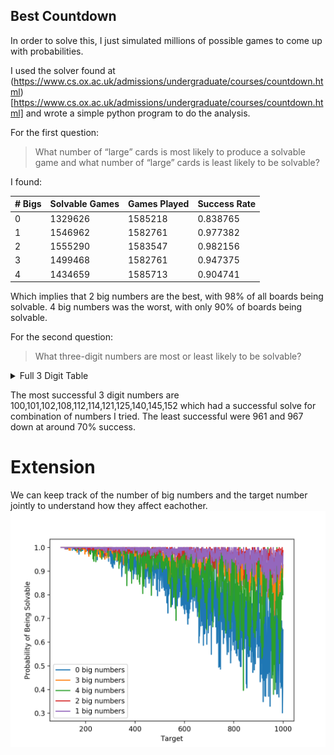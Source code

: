 ## Best Countdown
In order to solve this, I just simulated millions of possible games to come up with probabilities. 

I used the solver found at (https://www.cs.ox.ac.uk/admissions/undergraduate/courses/countdown.html)[https://www.cs.ox.ac.uk/admissions/undergraduate/courses/countdown.html] and wrote a simple python program to do the analysis.

For the first question:
> What number of “large” cards is most likely to produce a solvable game and what number of “large” cards is least likely to be solvable?

I found:

| # Bigs | Solvable Games | Games Played | Success Rate |
|--------|----------|-------------|--------------|
| 0      | 1329626  | 1585218     | 0.838765     |
| 1      | 1546962  | 1582761     | 0.977382     |
| 2      | 1555290  | 1583547     | 0.982156     |
| 3      | 1499468  | 1582761     | 0.947375     |
| 4      | 1434659  | 1585713     | 0.904741     |

Which implies that 2 big numbers are the best, with 98% of all boards being solvable. 4 big numbers was the worst, with only 90% of boards being solvable.

For the second question:

> What three-digit numbers are most or least likely to be solvable?

<details>
  <summary>Full 3 Digit Table</summary>

|    target |   Solvable Games |   Games Played | Success Rate |
| ---------:|----------:|-------------:|----------:|
|       100 |      8572 |         8572 |  1        |
|       101 |      8842 |         8842 |  1        |
|       102 |      8877 |         8877 |  1        |
|       103 |      8777 |         8780 |  0.999658 |
|       104 |      8807 |         8808 |  0.999886 |
|       105 |      8790 |         8791 |  0.999886 |
|       106 |      8832 |         8833 |  0.999887 |
|       107 |      8657 |         8659 |  0.999769 |
|       108 |      8669 |         8669 |  1        |
|       109 |      8731 |         8742 |  0.998742 |
|       110 |      8753 |         8754 |  0.999886 |
|       111 |      8925 |         8926 |  0.999888 |
|       112 |      8815 |         8815 |  1        |
|       113 |      8792 |         8798 |  0.999318 |
|       114 |      8848 |         8848 |  1        |
|       115 |      8755 |         8757 |  0.999772 |
|       116 |      8723 |         8728 |  0.999427 |
|       117 |      8773 |         8777 |  0.999544 |
|       118 |      8687 |         8690 |  0.999655 |
|       119 |      8823 |         8834 |  0.998755 |
|       120 |      8599 |         8600 |  0.999884 |
|       121 |      8857 |         8857 |  1        |
|       122 |      8728 |         8736 |  0.999084 |
|       123 |      8793 |         8800 |  0.999205 |
|       124 |      8842 |         8844 |  0.999774 |
|       125 |      8764 |         8764 |  1        |
|       126 |      8771 |         8772 |  0.999886 |
|       127 |      8827 |         8829 |  0.999773 |
|       128 |      8655 |         8661 |  0.999307 |
|       129 |      8653 |         8654 |  0.999884 |
|       130 |      8717 |         8719 |  0.999771 |
|       131 |      8970 |         8981 |  0.998775 |
|       132 |      8883 |         8895 |  0.998651 |
|       133 |      8520 |         8525 |  0.999413 |
|       134 |      8791 |         8795 |  0.999545 |
|       135 |      8748 |         8753 |  0.999429 |
|       136 |      8828 |         8830 |  0.999773 |
|       137 |      8771 |         8795 |  0.997271 |
|       138 |      8759 |         8762 |  0.999658 |
|       139 |      8736 |         8745 |  0.998971 |
|       140 |      8806 |         8806 |  1        |
|       141 |      8743 |         8761 |  0.997945 |
|       142 |      8855 |         8861 |  0.999323 |
|       143 |      8728 |         8736 |  0.999084 |
|       144 |      8778 |         8779 |  0.999886 |
|       145 |      8776 |         8776 |  1        |
|       146 |      8854 |         8860 |  0.999323 |
|       147 |      8811 |         8817 |  0.999319 |
|       148 |      8865 |         8873 |  0.999098 |
|       149 |      8871 |         8883 |  0.998649 |
|       150 |      8609 |         8611 |  0.999768 |
|       151 |      8734 |         8743 |  0.998971 |
|       152 |      8870 |         8870 |  1        |
|       153 |      8698 |         8702 |  0.99954  |
|       154 |      8839 |         8847 |  0.999096 |
|       155 |      8708 |         8717 |  0.998968 |
|       156 |      8739 |         8742 |  0.999657 |
|       157 |      8720 |         8741 |  0.997598 |
|       158 |      8919 |         8936 |  0.998098 |
|       159 |      8698 |         8711 |  0.998508 |
|       160 |      8790 |         8793 |  0.999659 |
|       161 |      8747 |         8768 |  0.997605 |
|       162 |      8905 |         8914 |  0.99899  |
|       163 |      8815 |         8842 |  0.996946 |
|       164 |      8619 |         8641 |  0.997454 |
|       165 |      8689 |         8711 |  0.997474 |
|       166 |      8681 |         8715 |  0.996099 |
|       167 |      8685 |         8704 |  0.997817 |
|       168 |      8717 |         8728 |  0.99874  |
|       169 |      8768 |         8796 |  0.996817 |
|       170 |      8772 |         8781 |  0.998975 |
|       171 |      8759 |         8774 |  0.99829  |
|       172 |      8811 |         8834 |  0.997396 |
|       173 |      8859 |         8919 |  0.993273 |
|       174 |      8783 |         8789 |  0.999317 |
|       175 |      8845 |         8848 |  0.999661 |
|       176 |      8970 |         8973 |  0.999666 |
|       177 |      8775 |         8786 |  0.998748 |
|       178 |      8898 |         8921 |  0.997422 |
|       179 |      8946 |         8954 |  0.999107 |
|       180 |      8822 |         8832 |  0.998868 |
|       181 |      8828 |         8858 |  0.996613 |
|       182 |      8744 |         8771 |  0.996922 |
|       183 |      8777 |         8811 |  0.996141 |
|       184 |      8817 |         8828 |  0.998754 |
|       185 |      8646 |         8665 |  0.997807 |
|       186 |      9005 |         9022 |  0.998116 |
|       187 |      8720 |         8743 |  0.997369 |
|       188 |      8885 |         8901 |  0.998202 |
|       189 |      8744 |         8755 |  0.998744 |
|       190 |      8705 |         8729 |  0.997251 |
|       191 |      8691 |         8712 |  0.99759  |
|       192 |      8799 |         8802 |  0.999659 |
|       193 |      8749 |         8776 |  0.996923 |
|       194 |      8844 |         8868 |  0.997294 |
|       195 |      8868 |         8885 |  0.998087 |
|       196 |      8650 |         8663 |  0.998499 |
|       197 |      8765 |         8813 |  0.994554 |
|       198 |      8907 |         8919 |  0.998655 |
|       199 |      8631 |         8654 |  0.997342 |
|       200 |      8799 |         8804 |  0.999432 |
|       201 |      8859 |         8881 |  0.997523 |
|       202 |      8705 |         8768 |  0.992815 |
|       203 |      8788 |         8827 |  0.995582 |
|       204 |      8771 |         8778 |  0.999203 |
|       205 |      8745 |         8779 |  0.996127 |
|       206 |      8577 |         8610 |  0.996167 |
|       207 |      8756 |         8779 |  0.99738  |
|       208 |      8823 |         8849 |  0.997062 |
|       209 |      8680 |         8722 |  0.995185 |
|       210 |      8844 |         8857 |  0.998532 |
|       211 |      8754 |         8805 |  0.994208 |
|       212 |      8900 |         8949 |  0.994525 |
|       213 |      8765 |         8848 |  0.990619 |
|       214 |      8715 |         8805 |  0.989779 |
|       215 |      8774 |         8825 |  0.994221 |
|       216 |      8645 |         8654 |  0.99896  |
|       217 |      8805 |         8869 |  0.992784 |
|       218 |      8682 |         8785 |  0.988275 |
|       219 |      8649 |         8681 |  0.996314 |
|       220 |      8757 |         8830 |  0.991733 |
|       221 |      8855 |         8922 |  0.99249  |
|       222 |      8685 |         8718 |  0.996215 |
|       223 |      8661 |         8732 |  0.991869 |
|       224 |      8677 |         8736 |  0.993246 |
|       225 |      8800 |         8805 |  0.999432 |
|       226 |      8480 |         8500 |  0.997647 |
|       227 |      8606 |         8711 |  0.987946 |
|       228 |      8681 |         8700 |  0.997816 |
|       229 |      8696 |         8764 |  0.992241 |
|       230 |      8626 |         8699 |  0.991608 |
|       231 |      8720 |         8762 |  0.995207 |
|       232 |      8712 |         8766 |  0.99384  |
|       233 |      8519 |         8727 |  0.976166 |
|       234 |      8665 |         8699 |  0.996092 |
|       235 |      8772 |         8866 |  0.989398 |
|       236 |      8634 |         8729 |  0.989117 |
|       237 |      8770 |         8873 |  0.988392 |
|       238 |      8739 |         8783 |  0.99499  |
|       239 |      8692 |         8786 |  0.989301 |
|       240 |      8646 |         8673 |  0.996887 |
|       241 |      8649 |         8748 |  0.988683 |
|       242 |      8956 |         9027 |  0.992135 |
|       243 |      8725 |         8782 |  0.993509 |
|       244 |      8796 |         8825 |  0.996714 |
|       245 |      8842 |         8869 |  0.996956 |
|       246 |      8698 |         8719 |  0.997591 |
|       247 |      8787 |         8902 |  0.987082 |
|       248 |      8935 |         8966 |  0.996542 |
|       249 |      8610 |         8642 |  0.996297 |
|       250 |      8675 |         8684 |  0.998964 |
|       251 |      8826 |         8863 |  0.995825 |
|       252 |      8718 |         8730 |  0.998625 |
|       253 |      8801 |         8883 |  0.990769 |
|       254 |      8769 |         8836 |  0.992417 |
|       255 |      8846 |         8891 |  0.994939 |
|       256 |      8875 |         8904 |  0.996743 |
|       257 |      8556 |         8699 |  0.983561 |
|       258 |      8662 |         8720 |  0.993349 |
|       259 |      8771 |         8873 |  0.988504 |
|       260 |      8894 |         8942 |  0.994632 |
|       261 |      8560 |         8658 |  0.988681 |
|       262 |      8628 |         8783 |  0.982352 |
|       263 |      8707 |         8927 |  0.975356 |
|       264 |      8715 |         8758 |  0.99509  |
|       265 |      8803 |         8951 |  0.983466 |
|       266 |      8938 |         9055 |  0.987079 |
|       267 |      8730 |         8868 |  0.984438 |
|       268 |      8702 |         8812 |  0.987517 |
|       269 |      8695 |         8844 |  0.983152 |
|       270 |      8707 |         8746 |  0.995541 |
|       271 |      8632 |         8735 |  0.988208 |
|       272 |      9003 |         9052 |  0.994587 |
|       273 |      8670 |         8739 |  0.992104 |
|       274 |      8695 |         8779 |  0.990432 |
|       275 |      8881 |         8917 |  0.995963 |
|       276 |      8820 |         8835 |  0.998302 |
|       277 |      8506 |         8676 |  0.980406 |
|       278 |      8696 |         8812 |  0.986836 |
|       279 |      8788 |         8831 |  0.995131 |
|       280 |      8748 |         8772 |  0.997264 |
|       281 |      8627 |         8774 |  0.983246 |
|       282 |      8600 |         8685 |  0.990213 |
|       283 |      8704 |         8907 |  0.977209 |
|       284 |      8836 |         8907 |  0.992029 |
|       285 |      8707 |         8801 |  0.989319 |
|       286 |      8785 |         8855 |  0.992095 |
|       287 |      8575 |         8696 |  0.986086 |
|       288 |      8847 |         8875 |  0.996845 |
|       289 |      8608 |         8781 |  0.980298 |
|       290 |      8769 |         8810 |  0.995346 |
|       291 |      8636 |         8783 |  0.983263 |
|       292 |      8695 |         8748 |  0.993941 |
|       293 |      8655 |         8820 |  0.981293 |
|       294 |      8840 |         8853 |  0.998532 |
|       295 |      8721 |         8794 |  0.991699 |
|       296 |      8657 |         8682 |  0.99712  |
|       297 |      8794 |         8847 |  0.994009 |
|       298 |      8663 |         8760 |  0.988927 |
|       299 |      8821 |         8889 |  0.99235  |
|       300 |      8791 |         8802 |  0.99875  |
|       301 |      8504 |         8563 |  0.99311  |
|       302 |      8725 |         8849 |  0.985987 |
|       303 |      8777 |         8903 |  0.985847 |
|       304 |      8792 |         8828 |  0.995922 |
|       305 |      8794 |         8887 |  0.989535 |
|       306 |      8757 |         8777 |  0.997721 |
|       307 |      8720 |         8919 |  0.977688 |
|       308 |      8756 |         8802 |  0.994774 |
|       309 |      8604 |         8724 |  0.986245 |
|       310 |      8696 |         8750 |  0.993829 |
|       311 |      8581 |         8799 |  0.975224 |
|       312 |      8809 |         8853 |  0.99503  |
|       313 |      8760 |         8968 |  0.976806 |
|       314 |      8710 |         8896 |  0.979092 |
|       315 |      8726 |         8807 |  0.990803 |
|       316 |      8681 |         8833 |  0.982792 |
|       317 |      8748 |         8982 |  0.973948 |
|       318 |      8628 |         8790 |  0.98157  |
|       319 |      8480 |         8669 |  0.978198 |
|       320 |      8785 |         8851 |  0.992543 |
|       321 |      8714 |         8866 |  0.982856 |
|       322 |      8789 |         8903 |  0.987195 |
|       323 |      8665 |         8824 |  0.981981 |
|       324 |      8855 |         8872 |  0.998084 |
|       325 |      8740 |         8768 |  0.996807 |
|       326 |      8771 |         8888 |  0.986836 |
|       327 |      8559 |         8720 |  0.981537 |
|       328 |      8805 |         8901 |  0.989215 |
|       329 |      8694 |         8797 |  0.988291 |
|       330 |      8862 |         8961 |  0.988952 |
|       331 |      8527 |         8727 |  0.977083 |
|       332 |      8341 |         8525 |  0.978416 |
|       333 |      8674 |         8843 |  0.980889 |
|       334 |      8589 |         8808 |  0.975136 |
|       335 |      8575 |         8847 |  0.969255 |
|       336 |      8660 |         8710 |  0.994259 |
|       337 |      8580 |         8926 |  0.961237 |
|       338 |      8610 |         8835 |  0.974533 |
|       339 |      8509 |         8771 |  0.970129 |
|       340 |      8647 |         8778 |  0.985076 |
|       341 |      8574 |         8793 |  0.975094 |
|       342 |      8774 |         8848 |  0.991637 |
|       343 |      8765 |         8986 |  0.975406 |
|       344 |      8590 |         8690 |  0.988493 |
|       345 |      8567 |         8723 |  0.982116 |
|       346 |      8640 |         8876 |  0.973411 |
|       347 |      8471 |         8801 |  0.962504 |
|       348 |      8767 |         8826 |  0.993315 |
|       349 |      8635 |         8845 |  0.976258 |
|       350 |      8819 |         8845 |  0.99706  |
|       351 |      8674 |         8787 |  0.98714  |
|       352 |      8584 |         8629 |  0.994785 |
|       353 |      8479 |         8778 |  0.965938 |
|       354 |      8753 |         8838 |  0.990382 |
|       355 |      8725 |         8946 |  0.975296 |
|       356 |      8598 |         8742 |  0.983528 |
|       357 |      8698 |         8817 |  0.986503 |
|       358 |      8871 |         9056 |  0.979572 |
|       359 |      8596 |         8874 |  0.968673 |
|       360 |      8908 |         8958 |  0.994418 |
|       361 |      8351 |         8692 |  0.960769 |
|       362 |      8667 |         8943 |  0.969138 |
|       363 |      8582 |         8803 |  0.974895 |
|       364 |      8828 |         8887 |  0.993361 |
|       365 |      8551 |         8768 |  0.975251 |
|       366 |      8636 |         8802 |  0.981141 |
|       367 |      8176 |         8649 |  0.945312 |
|       368 |      8467 |         8613 |  0.983049 |
|       369 |      8590 |         8686 |  0.988948 |
|       370 |      8515 |         8663 |  0.982916 |
|       371 |      8714 |         8846 |  0.985078 |
|       372 |      8559 |         8641 |  0.99051  |
|       373 |      8558 |         8898 |  0.961789 |
|       374 |      8536 |         8712 |  0.979798 |
|       375 |      8529 |         8630 |  0.988297 |
|       376 |      8671 |         8741 |  0.991992 |
|       377 |      8623 |         8846 |  0.974791 |
|       378 |      8849 |         8901 |  0.994158 |
|       379 |      8373 |         8571 |  0.976899 |
|       380 |      8554 |         8723 |  0.980626 |
|       381 |      8636 |         8952 |  0.964701 |
|       382 |      8473 |         8851 |  0.957293 |
|       383 |      8490 |         8892 |  0.954791 |
|       384 |      8648 |         8692 |  0.994938 |
|       385 |      8610 |         8796 |  0.978854 |
|       386 |      8224 |         8667 |  0.948887 |
|       387 |      8649 |         8838 |  0.978615 |
|       388 |      8488 |         8751 |  0.969946 |
|       389 |      8368 |         8808 |  0.950045 |
|       390 |      8473 |         8582 |  0.987299 |
|       391 |      8421 |         8805 |  0.956388 |
|       392 |      8732 |         8813 |  0.990809 |
|       393 |      8588 |         8865 |  0.968754 |
|       394 |      8573 |         8893 |  0.964017 |
|       395 |      8657 |         8844 |  0.978856 |
|       396 |      8653 |         8685 |  0.996315 |
|       397 |      8725 |         8944 |  0.975514 |
|       398 |      8566 |         8791 |  0.974406 |
|       399 |      8624 |         8698 |  0.991492 |
|       400 |      8750 |         8773 |  0.997378 |
|       401 |      8540 |         8805 |  0.969903 |
|       402 |      8759 |         8884 |  0.98593  |
|       403 |      8447 |         8710 |  0.969805 |
|       404 |      8821 |         8976 |  0.982732 |
|       405 |      8700 |         8828 |  0.985501 |
|       406 |      8519 |         8636 |  0.986452 |
|       407 |      8448 |         8760 |  0.964384 |
|       408 |      8702 |         8772 |  0.99202  |
|       409 |      8210 |         8725 |  0.940974 |
|       410 |      8752 |         8889 |  0.984588 |
|       411 |      8272 |         8671 |  0.953985 |
|       412 |      8391 |         8673 |  0.967485 |
|       413 |      8567 |         8940 |  0.958277 |
|       414 |      8656 |         8944 |  0.9678   |
|       415 |      8347 |         8701 |  0.959315 |
|       416 |      8538 |         8744 |  0.976441 |
|       417 |      8355 |         8862 |  0.942789 |
|       418 |      8360 |         8760 |  0.954338 |
|       419 |      8255 |         8776 |  0.940634 |
|       420 |      8580 |         8662 |  0.990533 |
|       421 |      8403 |         8761 |  0.959137 |
|       422 |      8272 |         8782 |  0.941927 |
|       423 |      8555 |         8746 |  0.978161 |
|       424 |      8555 |         8651 |  0.988903 |
|       425 |      8581 |         8744 |  0.981359 |
|       426 |      8660 |         8800 |  0.984091 |
|       427 |      8445 |         8772 |  0.962722 |
|       428 |      8305 |         8752 |  0.948926 |
|       429 |      8464 |         8746 |  0.967757 |
|       430 |      8274 |         8588 |  0.963437 |
|       431 |      8025 |         8667 |  0.925926 |
|       432 |      8821 |         8875 |  0.993915 |
|       433 |      8019 |         8665 |  0.925447 |
|       434 |      8300 |         8714 |  0.95249  |
|       435 |      8478 |         8785 |  0.965054 |
|       436 |      8298 |         8779 |  0.94521  |
|       437 |      8175 |         8625 |  0.947826 |
|       438 |      8524 |         8746 |  0.974617 |
|       439 |      8455 |         8903 |  0.94968  |
|       440 |      8589 |         8731 |  0.983736 |
|       441 |      8514 |         8747 |  0.973362 |
|       442 |      8477 |         8770 |  0.966591 |
|       443 |      8400 |         8887 |  0.945201 |
|       444 |      8735 |         8868 |  0.985002 |
|       445 |      8453 |         8814 |  0.959042 |
|       446 |      8501 |         8807 |  0.965255 |
|       447 |      8551 |         8861 |  0.965015 |
|       448 |      8825 |         8901 |  0.991462 |
|       449 |      8212 |         8620 |  0.952668 |
|       450 |      8756 |         8788 |  0.996359 |
|       451 |      8488 |         8841 |  0.960072 |
|       452 |      8261 |         8573 |  0.963607 |
|       453 |      8434 |         8810 |  0.957321 |
|       454 |      8442 |         8769 |  0.96271  |
|       455 |      8677 |         8907 |  0.974178 |
|       456 |      8649 |         8712 |  0.992769 |
|       457 |      8101 |         8735 |  0.927418 |
|       458 |      8255 |         8699 |  0.94896  |
|       459 |      8460 |         8713 |  0.970963 |
|       460 |      8639 |         8850 |  0.976158 |
|       461 |      8194 |         8808 |  0.930291 |
|       462 |      8721 |         8835 |  0.987097 |
|       463 |      8223 |         8835 |  0.93073  |
|       464 |      8425 |         8821 |  0.955107 |
|       465 |      8483 |         8838 |  0.959833 |
|       466 |      7965 |         8725 |  0.912894 |
|       467 |      8373 |         8934 |  0.937206 |
|       468 |      8602 |         8688 |  0.990101 |
|       469 |      8243 |         8647 |  0.953279 |
|       470 |      8406 |         8719 |  0.964101 |
|       471 |      8439 |         8906 |  0.947563 |
|       472 |      8431 |         8768 |  0.961565 |
|       473 |      8367 |         8793 |  0.951552 |
|       474 |      8457 |         8714 |  0.970507 |
|       475 |      8663 |         8876 |  0.976003 |
|       476 |      8683 |         8791 |  0.987715 |
|       477 |      8480 |         8770 |  0.966933 |
|       478 |      8321 |         8864 |  0.938741 |
|       479 |      8361 |         8749 |  0.955652 |
|       480 |      8669 |         8779 |  0.98747  |
|       481 |      8417 |         8857 |  0.950322 |
|       482 |      8498 |         8946 |  0.949922 |
|       483 |      8545 |         8826 |  0.968162 |
|       484 |      8324 |         8647 |  0.962646 |
|       485 |      8394 |         8767 |  0.957454 |
|       486 |      8719 |         8949 |  0.974299 |
|       487 |      8221 |         8785 |  0.9358   |
|       488 |      8385 |         8667 |  0.967463 |
|       489 |      8234 |         8731 |  0.943076 |
|       490 |      8635 |         8771 |  0.984494 |
|       491 |      8134 |         8654 |  0.939912 |
|       492 |      8704 |         8798 |  0.989316 |
|       493 |      8292 |         8844 |  0.937585 |
|       494 |      8635 |         8923 |  0.967724 |
|       495 |      8443 |         8698 |  0.970683 |
|       496 |      8734 |         8866 |  0.985112 |
|       497 |      8565 |         8818 |  0.971309 |
|       498 |      8675 |         8842 |  0.981113 |
|       499 |      8359 |         8797 |  0.95021  |
|       500 |      8815 |         8882 |  0.992457 |
|       501 |      8478 |         8748 |  0.969136 |
|       502 |      8379 |         8731 |  0.959684 |
|       503 |      8416 |         8777 |  0.95887  |
|       504 |      8769 |         8802 |  0.996251 |
|       505 |      8295 |         8669 |  0.956858 |
|       506 |      8511 |         8758 |  0.971797 |
|       507 |      8355 |         8776 |  0.952028 |
|       508 |      8434 |         8786 |  0.959936 |
|       509 |      8190 |         8787 |  0.932059 |
|       510 |      8680 |         8851 |  0.98068  |
|       511 |      8366 |         8818 |  0.948741 |
|       512 |      8575 |         8879 |  0.965762 |
|       513 |      8348 |         8752 |  0.953839 |
|       514 |      8293 |         8884 |  0.933476 |
|       515 |      8438 |         8923 |  0.945646 |
|       516 |      8477 |         8795 |  0.963843 |
|       517 |      8325 |         8887 |  0.936762 |
|       518 |      8565 |         8970 |  0.954849 |
|       519 |      8237 |         8746 |  0.941802 |
|       520 |      8591 |         8816 |  0.974478 |
|       521 |      8262 |         8871 |  0.931349 |
|       522 |      8725 |         8991 |  0.970415 |
|       523 |      8311 |         8870 |  0.936979 |
|       524 |      8346 |         8775 |  0.951111 |
|       525 |      8595 |         8775 |  0.979487 |
|       526 |      8278 |         8835 |  0.936955 |
|       527 |      8117 |         8669 |  0.936325 |
|       528 |      8502 |         8607 |  0.987801 |
|       529 |      8330 |         8873 |  0.938803 |
|       530 |      8571 |         8985 |  0.953923 |
|       531 |      8378 |         8840 |  0.947738 |
|       532 |      8500 |         8831 |  0.962518 |
|       533 |      7868 |         8642 |  0.910437 |
|       534 |      8376 |         8925 |  0.938487 |
|       535 |      8157 |         8861 |  0.920551 |
|       536 |      8337 |         8837 |  0.94342  |
|       537 |      7943 |         8576 |  0.926189 |
|       538 |      8058 |         8852 |  0.910303 |
|       539 |      8510 |         8838 |  0.962888 |
|       540 |      8255 |         8550 |  0.965497 |
|       541 |      7892 |         8835 |  0.893265 |
|       542 |      8005 |         8830 |  0.906569 |
|       543 |      7917 |         8792 |  0.900478 |
|       544 |      8390 |         8752 |  0.958638 |
|       545 |      7963 |         8818 |  0.903039 |
|       546 |      8808 |         8972 |  0.981721 |
|       547 |      8110 |         8813 |  0.920231 |
|       548 |      8332 |         8869 |  0.939452 |
|       549 |      8442 |         8890 |  0.949606 |
|       550 |      8772 |         8871 |  0.98884  |
|       551 |      8215 |         8926 |  0.920345 |
|       552 |      8795 |         8944 |  0.983341 |
|       553 |      8435 |         8951 |  0.942353 |
|       554 |      8070 |         8862 |  0.91063  |
|       555 |      8241 |         8906 |  0.925331 |
|       556 |      8151 |         8859 |  0.920081 |
|       557 |      7730 |         8782 |  0.88021  |
|       558 |      8464 |         8810 |  0.960726 |
|       559 |      7933 |         8678 |  0.914151 |
|       560 |      8443 |         8732 |  0.966903 |
|       561 |      8359 |         8882 |  0.941117 |
|       562 |      7957 |         8751 |  0.909268 |
|       563 |      7761 |         8946 |  0.867539 |
|       564 |      8410 |         8773 |  0.958623 |
|       565 |      7954 |         8739 |  0.910173 |
|       566 |      7904 |         8882 |  0.88989  |
|       567 |      8264 |         8694 |  0.950541 |
|       568 |      8318 |         8769 |  0.948569 |
|       569 |      7974 |         8830 |  0.903058 |
|       570 |      8347 |         8703 |  0.959095 |
|       571 |      7990 |         8741 |  0.914083 |
|       572 |      8296 |         8744 |  0.948765 |
|       573 |      8245 |         8898 |  0.926613 |
|       574 |      8456 |         8697 |  0.972289 |
|       575 |      8541 |         8805 |  0.970017 |
|       576 |      8776 |         8856 |  0.990967 |
|       577 |      8176 |         8868 |  0.921967 |
|       578 |      8103 |         8865 |  0.914044 |
|       579 |      8181 |         8772 |  0.932627 |
|       580 |      8606 |         9022 |  0.95389  |
|       581 |      8261 |         8841 |  0.934397 |
|       582 |      8212 |         8772 |  0.936161 |
|       583 |      8030 |         8852 |  0.90714  |
|       584 |      8324 |         8689 |  0.957993 |
|       585 |      8461 |         8882 |  0.952601 |
|       586 |      7818 |         8666 |  0.902146 |
|       587 |      7819 |         8845 |  0.884002 |
|       588 |      8799 |         9023 |  0.975175 |
|       589 |      7846 |         8802 |  0.891388 |
|       590 |      8499 |         8874 |  0.957742 |
|       591 |      8236 |         8938 |  0.921459 |
|       592 |      8244 |         8680 |  0.94977  |
|       593 |      8062 |         8899 |  0.905944 |
|       594 |      8681 |         8886 |  0.97693  |
|       595 |      8320 |         8672 |  0.95941  |
|       596 |      8449 |         8882 |  0.95125  |
|       597 |      8219 |         8866 |  0.927025 |
|       598 |      8449 |         8834 |  0.956418 |
|       599 |      8178 |         8851 |  0.923963 |
|       600 |      8792 |         8819 |  0.996938 |
|       601 |      8044 |         8774 |  0.9168   |
|       602 |      8304 |         8615 |  0.9639   |
|       603 |      8426 |         8831 |  0.954139 |
|       604 |      8342 |         8851 |  0.942492 |
|       605 |      8314 |         8782 |  0.946709 |
|       606 |      8521 |         8976 |  0.949309 |
|       607 |      8006 |         8963 |  0.893228 |
|       608 |      8511 |         8950 |  0.95095  |
|       609 |      8379 |         8989 |  0.932139 |
|       610 |      8149 |         8664 |  0.940559 |
|       611 |      7985 |         8829 |  0.904406 |
|       612 |      8563 |         8750 |  0.978629 |
|       613 |      7745 |         8715 |  0.888698 |
|       614 |      7879 |         8913 |  0.88399  |
|       615 |      8245 |         8714 |  0.946179 |
|       616 |      8561 |         8863 |  0.965926 |
|       617 |      7819 |         8955 |  0.873143 |
|       618 |      8164 |         8737 |  0.934417 |
|       619 |      7734 |         8722 |  0.886723 |
|       620 |      8143 |         8644 |  0.942041 |
|       621 |      8287 |         8738 |  0.948386 |
|       622 |      7739 |         8549 |  0.905252 |
|       623 |      8293 |         8912 |  0.930543 |
|       624 |      8648 |         8745 |  0.988908 |
|       625 |      8462 |         8820 |  0.95941  |
|       626 |      8261 |         8846 |  0.933868 |
|       627 |      8082 |         8698 |  0.929179 |
|       628 |      8049 |         8601 |  0.935821 |
|       629 |      8333 |         8916 |  0.934612 |
|       630 |      8605 |         8810 |  0.976731 |
|       631 |      7665 |         8580 |  0.893357 |
|       632 |      8251 |         8747 |  0.943295 |
|       633 |      7947 |         8895 |  0.893423 |
|       634 |      7654 |         8650 |  0.884855 |
|       635 |      8153 |         8923 |  0.913706 |
|       636 |      8361 |         8938 |  0.935444 |
|       637 |      8034 |         8669 |  0.92675  |
|       638 |      7928 |         8750 |  0.906057 |
|       639 |      7928 |         8597 |  0.922182 |
|       640 |      8230 |         8737 |  0.941971 |
|       641 |      7684 |         8816 |  0.871597 |
|       642 |      8239 |         8965 |  0.919018 |
|       643 |      7531 |         8767 |  0.859017 |
|       644 |      8477 |         8981 |  0.943882 |
|       645 |      8033 |         8840 |  0.90871  |
|       646 |      7988 |         8775 |  0.910313 |
|       647 |      7797 |         8718 |  0.894357 |
|       648 |      8662 |         8762 |  0.988587 |
|       649 |      8116 |         8918 |  0.91007  |
|       650 |      8702 |         8868 |  0.981281 |
|       651 |      8383 |         9013 |  0.930101 |
|       652 |      8073 |         8709 |  0.926972 |
|       653 |      7769 |         8836 |  0.879244 |
|       654 |      7999 |         8656 |  0.924099 |
|       655 |      7744 |         8885 |  0.871581 |
|       656 |      8274 |         8786 |  0.941725 |
|       657 |      8169 |         8878 |  0.92014  |
|       658 |      8151 |         8679 |  0.939163 |
|       659 |      7219 |         8680 |  0.831682 |
|       660 |      8401 |         8826 |  0.951847 |
|       661 |      7337 |         8824 |  0.831482 |
|       662 |      7508 |         8808 |  0.852407 |
|       663 |      7925 |         8791 |  0.90149  |
|       664 |      7955 |         8724 |  0.911852 |
|       665 |      7979 |         8708 |  0.916284 |
|       666 |      8253 |         8833 |  0.934337 |
|       667 |      7565 |         8795 |  0.860148 |
|       668 |      7746 |         8720 |  0.888303 |
|       669 |      7608 |         8639 |  0.880657 |
|       670 |      8215 |         8769 |  0.936823 |
|       671 |      7982 |         8718 |  0.915577 |
|       672 |      8499 |         8686 |  0.978471 |
|       673 |      7961 |         8822 |  0.902403 |
|       674 |      7987 |         8831 |  0.904428 |
|       675 |      8563 |         8812 |  0.971743 |
|       676 |      8182 |         8679 |  0.942735 |
|       677 |      7753 |         8721 |  0.889004 |
|       678 |      7872 |         8728 |  0.901925 |
|       679 |      8152 |         8811 |  0.925207 |
|       680 |      8462 |         8852 |  0.955942 |
|       681 |      7688 |         8785 |  0.875128 |
|       682 |      7772 |         8717 |  0.891591 |
|       683 |      7286 |         8838 |  0.824395 |
|       684 |      8312 |         8858 |  0.938361 |
|       685 |      7663 |         8747 |  0.876072 |
|       686 |      8102 |         8756 |  0.925308 |
|       687 |      7537 |         8786 |  0.857842 |
|       688 |      8088 |         8769 |  0.92234  |
|       689 |      7544 |         8963 |  0.841682 |
|       690 |      8345 |         8776 |  0.950889 |
|       691 |      7114 |         8814 |  0.807125 |
|       692 |      7962 |         8838 |  0.900883 |
|       693 |      8580 |         8972 |  0.956309 |
|       694 |      7953 |         8820 |  0.901701 |
|       695 |      7696 |         8809 |  0.873652 |
|       696 |      8516 |         8863 |  0.960848 |
|       697 |      7777 |         8588 |  0.905566 |
|       698 |      8069 |         8847 |  0.912061 |
|       699 |      8174 |         8912 |  0.91719  |
|       700 |      8790 |         8906 |  0.986975 |
|       701 |      7956 |         8889 |  0.895039 |
|       702 |      8539 |         8763 |  0.974438 |
|       703 |      7838 |         8723 |  0.898544 |
|       704 |      8562 |         8909 |  0.961051 |
|       705 |      8237 |         8895 |  0.926026 |
|       706 |      7804 |         8830 |  0.883805 |
|       707 |      7730 |         8728 |  0.885655 |
|       708 |      8339 |         8913 |  0.9356   |
|       709 |      7486 |         8812 |  0.849523 |
|       710 |      8026 |         8767 |  0.915478 |
|       711 |      7707 |         8715 |  0.884337 |
|       712 |      7991 |         8809 |  0.90714  |
|       713 |      7385 |         8857 |  0.833804 |
|       714 |      8418 |         8823 |  0.954097 |
|       715 |      7752 |         8868 |  0.874154 |
|       716 |      7738 |         8706 |  0.888812 |
|       717 |      7433 |         8839 |  0.840932 |
|       718 |      7596 |         8752 |  0.867916 |
|       719 |      7893 |         8907 |  0.886157 |
|       720 |      8509 |         8686 |  0.979622 |
|       721 |      8141 |         8712 |  0.934458 |
|       722 |      7987 |         8901 |  0.897315 |
|       723 |      7977 |         8824 |  0.904012 |
|       724 |      8113 |         8796 |  0.922351 |
|       725 |      8173 |         8709 |  0.938454 |
|       726 |      8413 |         8701 |  0.9669   |
|       727 |      7944 |         8892 |  0.893387 |
|       728 |      8635 |         8931 |  0.966857 |
|       729 |      8267 |         8796 |  0.939859 |
|       730 |      8486 |         9003 |  0.942575 |
|       731 |      7455 |         8673 |  0.859564 |
|       732 |      8029 |         8809 |  0.911454 |
|       733 |      7268 |         8769 |  0.828829 |
|       734 |      7504 |         8775 |  0.855157 |
|       735 |      8188 |         8802 |  0.930243 |
|       736 |      7957 |         8704 |  0.914177 |
|       737 |      7405 |         8841 |  0.837575 |
|       738 |      7953 |         8710 |  0.913088 |
|       739 |      7013 |         8837 |  0.793595 |
|       740 |      8009 |         8738 |  0.916571 |
|       741 |      7702 |         8687 |  0.886612 |
|       742 |      8041 |         8783 |  0.915519 |
|       743 |      7130 |         8851 |  0.805559 |
|       744 |      8488 |         8824 |  0.961922 |
|       745 |      7634 |         8806 |  0.866909 |
|       746 |      7757 |         8815 |  0.879977 |
|       747 |      8102 |         8819 |  0.918698 |
|       748 |      8376 |         8953 |  0.935552 |
|       749 |      8076 |         8866 |  0.910896 |
|       750 |      8561 |         8763 |  0.976949 |
|       751 |      7719 |         8749 |  0.882272 |
|       752 |      8255 |         8701 |  0.948742 |
|       753 |      7757 |         8735 |  0.888037 |
|       754 |      7978 |         8690 |  0.918067 |
|       755 |      7719 |         8642 |  0.893196 |
|       756 |      8691 |         8872 |  0.979599 |
|       757 |      7526 |         8706 |  0.864461 |
|       758 |      7492 |         8676 |  0.863532 |
|       759 |      7750 |         8808 |  0.879882 |
|       760 |      8266 |         8777 |  0.94178  |
|       761 |      7262 |         8825 |  0.82289  |
|       762 |      7963 |         8905 |  0.894217 |
|       763 |      7508 |         8817 |  0.851537 |
|       764 |      7645 |         8816 |  0.867173 |
|       765 |      7947 |         8625 |  0.921391 |
|       766 |      7469 |         8837 |  0.845196 |
|       767 |      7204 |         8792 |  0.819381 |
|       768 |      8308 |         8752 |  0.949269 |
|       769 |      7224 |         8871 |  0.814339 |
|       770 |      8341 |         8736 |  0.954785 |
|       771 |      7509 |         8752 |  0.857975 |
|       772 |      7533 |         8821 |  0.853985 |
|       773 |      7407 |         8807 |  0.841036 |
|       774 |      8245 |         8689 |  0.948901 |
|       775 |      8185 |         8807 |  0.929374 |
|       776 |      8058 |         8770 |  0.918814 |
|       777 |      7812 |         8824 |  0.885313 |
|       778 |      7202 |         8862 |  0.812683 |
|       779 |      7290 |         8848 |  0.823915 |
|       780 |      8314 |         8743 |  0.950932 |
|       781 |      7482 |         8720 |  0.858028 |
|       782 |      7510 |         8764 |  0.856915 |
|       783 |      7584 |         8728 |  0.868928 |
|       784 |      8061 |         8653 |  0.931584 |
|       785 |      7220 |         8868 |  0.814163 |
|       786 |      7473 |         8728 |  0.85621  |
|       787 |      6726 |         8858 |  0.759314 |
|       788 |      7534 |         8981 |  0.838882 |
|       789 |      7258 |         8775 |  0.827123 |
|       790 |      7978 |         8791 |  0.907519 |
|       791 |      7523 |         8868 |  0.848331 |
|       792 |      8568 |         8886 |  0.964213 |
|       793 |      7570 |         8920 |  0.848655 |
|       794 |      7596 |         8915 |  0.852047 |
|       795 |      8033 |         8936 |  0.898948 |
|       796 |      7787 |         8898 |  0.87514  |
|       797 |      7597 |         8804 |  0.862903 |
|       798 |      8393 |         8883 |  0.944838 |
|       799 |      7659 |         8796 |  0.870737 |
|       800 |      8777 |         8900 |  0.98618  |
|       801 |      8135 |         8921 |  0.911893 |
|       802 |      7630 |         8713 |  0.875703 |
|       803 |      8084 |         8967 |  0.901528 |
|       804 |      8109 |         8856 |  0.91565  |
|       805 |      7622 |         8720 |  0.874083 |
|       806 |      7669 |         8815 |  0.869994 |
|       807 |      7251 |         8772 |  0.826607 |
|       808 |      7999 |         8833 |  0.905581 |
|       809 |      6845 |         8733 |  0.783809 |
|       810 |      8330 |         8661 |  0.961783 |
|       811 |      6805 |         8883 |  0.76607  |
|       812 |      8016 |         8899 |  0.900775 |
|       813 |      6912 |         8767 |  0.788411 |
|       814 |      7429 |         8707 |  0.853222 |
|       815 |      7092 |         8726 |  0.812744 |
|       816 |      8253 |         8746 |  0.943631 |
|       817 |      6923 |         8935 |  0.774818 |
|       818 |      6972 |         8814 |  0.791014 |
|       819 |      7760 |         8650 |  0.89711  |
|       820 |      7879 |         8904 |  0.884883 |
|       821 |      6938 |         8747 |  0.793186 |
|       822 |      7082 |         8681 |  0.815805 |
|       823 |      7187 |         8908 |  0.806803 |
|       824 |      7861 |         8723 |  0.901181 |
|       825 |      8356 |         8837 |  0.94557  |
|       826 |      7758 |         8655 |  0.89636  |
|       827 |      6948 |         8594 |  0.808471 |
|       828 |      8108 |         8792 |  0.922202 |
|       829 |      6958 |         8896 |  0.782149 |
|       830 |      7648 |         8844 |  0.864767 |
|       831 |      7103 |         8746 |  0.812143 |
|       832 |      8139 |         8947 |  0.90969  |
|       833 |      7635 |         8801 |  0.867515 |
|       834 |      7764 |         8878 |  0.874521 |
|       835 |      6996 |         8720 |  0.802294 |
|       836 |      7718 |         8953 |  0.862057 |
|       837 |      7640 |         8877 |  0.860651 |
|       838 |      7165 |         8908 |  0.804333 |
|       839 |      6613 |         8785 |  0.75276  |
|       840 |      8414 |         8811 |  0.954943 |
|       841 |      6925 |         8809 |  0.786128 |
|       842 |      7246 |         8817 |  0.821821 |
|       843 |      7307 |         8925 |  0.818711 |
|       844 |      7329 |         8893 |  0.824131 |
|       845 |      7277 |         8740 |  0.832609 |
|       846 |      8139 |         8859 |  0.918727 |
|       847 |      7850 |         8809 |  0.891134 |
|       848 |      8116 |         8904 |  0.9115   |
|       849 |      7409 |         8854 |  0.836797 |
|       850 |      8480 |         8842 |  0.959059 |
|       851 |      7153 |         8881 |  0.805427 |
|       852 |      7956 |         8644 |  0.920407 |
|       853 |      6868 |         8726 |  0.787073 |
|       854 |      7543 |         8753 |  0.861762 |
|       855 |      8119 |         8981 |  0.90402  |
|       856 |      7625 |         8923 |  0.854533 |
|       857 |      6533 |         8849 |  0.738276 |
|       858 |      7998 |         8863 |  0.902403 |
|       859 |      6930 |         8680 |  0.798387 |
|       860 |      7518 |         8793 |  0.854998 |
|       861 |      7271 |         8869 |  0.819822 |
|       862 |      6537 |         8909 |  0.733752 |
|       863 |      6509 |         8867 |  0.73407  |
|       864 |      8314 |         8891 |  0.935103 |
|       865 |      7020 |         8737 |  0.803479 |
|       866 |      6659 |         8664 |  0.768583 |
|       867 |      7363 |         8913 |  0.826097 |
|       868 |      7598 |         8808 |  0.862625 |
|       869 |      7011 |         8727 |  0.803369 |
|       870 |      8110 |         8869 |  0.914421 |
|       871 |      7396 |         8957 |  0.825723 |
|       872 |      7693 |         8976 |  0.857063 |
|       873 |      7756 |         8782 |  0.88317  |
|       874 |      7549 |         8674 |  0.870302 |
|       875 |      8177 |         8771 |  0.932277 |
|       876 |      8153 |         8791 |  0.927426 |
|       877 |      7208 |         8776 |  0.821331 |
|       878 |      6804 |         8734 |  0.779025 |
|       879 |      7401 |         8911 |  0.830547 |
|       880 |      8119 |         8853 |  0.91709  |
|       881 |      6897 |         8775 |  0.785983 |
|       882 |      8468 |         8913 |  0.950073 |
|       883 |      7075 |         8869 |  0.797722 |
|       884 |      7575 |         8854 |  0.855546 |
|       885 |      7659 |         8796 |  0.870737 |
|       886 |      6703 |         8751 |  0.76597  |
|       887 |      6779 |         9040 |  0.749889 |
|       888 |      7901 |         8755 |  0.902456 |
|       889 |      6892 |         8614 |  0.800093 |
|       890 |      7805 |         8871 |  0.879833 |
|       891 |      7742 |         8824 |  0.87738  |
|       892 |      7296 |         8756 |  0.833257 |
|       893 |      7155 |         8803 |  0.812791 |
|       894 |      7567 |         8713 |  0.868472 |
|       895 |      7368 |         8678 |  0.849044 |
|       896 |      8463 |         8913 |  0.949512 |
|       897 |      7900 |         8811 |  0.896607 |
|       898 |      7693 |         8913 |  0.863121 |
|       899 |      7717 |         8771 |  0.879831 |
|       900 |      8621 |         8716 |  0.989101 |
|       901 |      7777 |         8886 |  0.875197 |
|       902 |      8026 |         8906 |  0.90119  |
|       903 |      7847 |         8677 |  0.904345 |
|       904 |      7911 |         8773 |  0.901744 |
|       905 |      7431 |         8890 |  0.835883 |
|       906 |      7651 |         8769 |  0.872505 |
|       907 |      6913 |         8832 |  0.782722 |
|       908 |      7206 |         8769 |  0.821758 |
|       909 |      7394 |         8768 |  0.843294 |
|       910 |      7952 |         8831 |  0.900464 |
|       911 |      6504 |         8875 |  0.732845 |
|       912 |      8039 |         8747 |  0.919058 |
|       913 |      6572 |         8720 |  0.75367  |
|       914 |      6418 |         8798 |  0.729484 |
|       915 |      7123 |         8629 |  0.825472 |
|       916 |      6754 |         8795 |  0.767936 |
|       917 |      6884 |         8672 |  0.793819 |
|       918 |      8114 |         8761 |  0.92615  |
|       919 |      6510 |         8816 |  0.73843  |
|       920 |      8140 |         8915 |  0.913068 |
|       921 |      6848 |         8649 |  0.791768 |
|       922 |      6685 |         8778 |  0.761563 |
|       923 |      7333 |         8867 |  0.826999 |
|       924 |      8608 |         9093 |  0.946662 |
|       925 |      7854 |         8728 |  0.899863 |
|       926 |      6810 |         8797 |  0.774128 |
|       927 |      7672 |         8774 |  0.874402 |
|       928 |      7571 |         8842 |  0.856254 |
|       929 |      6912 |         8844 |  0.781547 |
|       930 |      7934 |         8754 |  0.906329 |
|       931 |      7295 |         8625 |  0.845797 |
|       932 |      7087 |         8862 |  0.799707 |
|       933 |      7018 |         8875 |  0.790761 |
|       934 |      7047 |         8843 |  0.796902 |
|       935 |      7524 |         8746 |  0.860279 |
|       936 |      8674 |         8963 |  0.967756 |
|       937 |      6889 |         8732 |  0.788937 |
|       938 |      7565 |         8618 |  0.877814 |
|       939 |      7242 |         8893 |  0.814348 |
|       940 |      8039 |         8914 |  0.90184  |
|       941 |      6861 |         8930 |  0.768309 |
|       942 |      7611 |         8823 |  0.862632 |
|       943 |      6879 |         8919 |  0.771275 |
|       944 |      7611 |         8799 |  0.864985 |
|       945 |      7981 |         8886 |  0.898154 |
|       946 |      7317 |         8805 |  0.831005 |
|       947 |      6717 |         8786 |  0.764512 |
|       948 |      7812 |         8712 |  0.896694 |
|       949 |      7318 |         8827 |  0.829047 |
|       950 |      8362 |         8840 |  0.945928 |
|       951 |      6844 |         8732 |  0.783784 |
|       952 |      8074 |         8789 |  0.918648 |
|       953 |      6793 |         8818 |  0.770356 |
|       954 |      7883 |         8785 |  0.897325 |
|       955 |      6586 |         8801 |  0.748324 |
|       956 |      6723 |         8803 |  0.763717 |
|       957 |      7093 |         8706 |  0.814725 |
|       958 |      6849 |         8747 |  0.783011 |
|       959 |      6671 |         8719 |  0.765111 |
|       960 |      8282 |         8905 |  0.930039 |
|       961 |      6152 |         8747 |  0.703327 |
|       962 |      7015 |         8757 |  0.801073 |
|       963 |      7079 |         8749 |  0.809121 |
|       964 |      6717 |         8765 |  0.766343 |
|       965 |      6596 |         8682 |  0.759733 |
|       966 |      7669 |         8875 |  0.864113 |
|       967 |      6255 |         8891 |  0.70352  |
|       968 |      7631 |         8829 |  0.864311 |
|       969 |      7112 |         8877 |  0.801172 |
|       970 |      7756 |         8969 |  0.864756 |
|       971 |      6648 |         8796 |  0.755798 |
|       972 |      8071 |         8839 |  0.913112 |
|       973 |      7247 |         8738 |  0.829366 |
|       974 |      7118 |         8975 |  0.793092 |
|       975 |      8162 |         8721 |  0.935902 |
|       976 |      7740 |         8869 |  0.872703 |
|       977 |      6650 |         8698 |  0.764544 |
|       978 |      7095 |         8933 |  0.794246 |
|       979 |      6909 |         8829 |  0.782535 |
|       980 |      8004 |         8762 |  0.91349  |
|       981 |      7184 |         8910 |  0.806285 |
|       982 |      6416 |         8555 |  0.749971 |
|       983 |      6458 |         8892 |  0.726271 |
|       984 |      8014 |         8952 |  0.895219 |
|       985 |      6540 |         8724 |  0.749656 |
|       986 |      6888 |         8748 |  0.78738  |
|       987 |      7287 |         8876 |  0.820978 |
|       988 |      7504 |         8761 |  0.856523 |
|       989 |      6396 |         8806 |  0.726323 |
|       990 |      8001 |         8656 |  0.92433  |
|       991 |      6592 |         8737 |  0.754492 |
|       992 |      7841 |         8917 |  0.879332 |
|       993 |      7013 |         8883 |  0.789486 |
|       994 |      7700 |         8745 |  0.880503 |
|       995 |      6846 |         8721 |  0.785002 |
|       996 |      7851 |         8741 |  0.898181 |
|       997 |      7010 |         8837 |  0.793256 |
|       998 |      7056 |         8630 |  0.817613 |
|       999 |      7595 |         8696 |  0.87339  |

</details>

The most successful 3 digit numbers are 100,101,102,108,112,114,121,125,140,145,152 which had a successful solve for combination of numbers I tried. The least successful were 961 and 967 down at around 70% success.

# Extension
We can keep track of the number of big numbers and the target number jointly to understand how they affect eachother. 
![Target vs Number of Big Numbers](joint.png)
